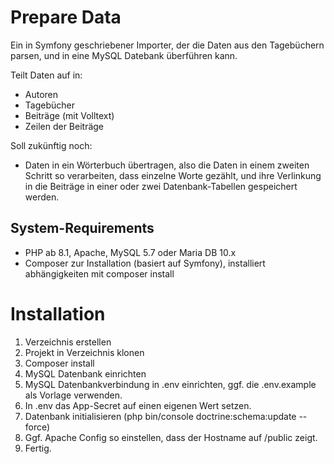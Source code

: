 # Prepare Data

Ein in Symfony geschriebener Importer, der die Daten aus den Tagebüchern parsen, und in eine MySQL Datebank überführen kann.

Teilt Daten auf in:

* Autoren
* Tagebücher
* Beiträge (mit Volltext)
* Zeilen der Beiträge

Soll zukünftig noch:

* Daten in ein Wörterbuch übertragen, also die Daten in einem zweiten Schritt so verarbeiten, dass einzelne Worte gezählt, und ihre Verlinkung in die Beiträge in einer oder zwei Datenbank-Tabellen gespeichert werden.

## System-Requirements

* PHP ab 8.1, Apache, MySQL 5.7 oder Maria DB 10.x
* Composer zur Installation (basiert auf Symfony), installiert abhängigkeiten mit composer install

# Installation

1. Verzeichnis erstellen
2. Projekt in Verzeichnis klonen
3. Composer install
4. MySQL Datenbank einrichten
5. MySQL Datenbankverbindung in .env einrichten, ggf. die .env.example als Vorlage verwenden.
6. In .env das App-Secret auf einen eigenen Wert setzen.
7. Datenbank initialisieren (php bin/console doctrine:schema:update --force)
8. Ggf. Apache Config so einstellen, dass der Hostname auf /public zeigt.
9. Fertig.
